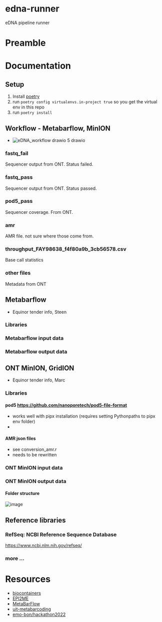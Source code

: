 # edna-runner
eDNA pipeline runner

# Preamble

# Documentation

## Setup

1. Install [poetry](https://python-poetry.org/docs/#installation)
2. run `poetry config virtualenvs.in-project true` so you get the virtual env in this repo
3. run `poetry install`

## Workflow - Metabarflow, MinION
- ![eDNA_workflow drawio 5 drawio](https://github.com/NIVANorge/edna-runner/assets/117283235/425cb02a-fa57-499a-a6eb-a5ca069faa9f)

### fastq_fail
Sequencer output from ONT. Status failed.

### fastq_pass
Sequencer output from ONT. Status passed.

### pod5_pass
Sequencer coverage. From ONT.

### amr
AMR file. not sure where those come from.


### throughput_FAY98638_f4f80a9b_3cb56578.csv
Base call statistics

### other files
Metadata from ONT 



## Metabarflow
- Equinor tender info, Steen

### Libraries

### Metabarflow input data

### Metabarflow output data


## ONT MinION, GridION
- Equinor tender info, Marc

### Libraries

#### pod5 https://github.com/nanoporetech/pod5-file-format 
- works well with pipx installation (requires setting Pythonpaths to pipx env folder)
- 

#### AMR json files
- see conversion_amr.r
- needs to be rewritten

### ONT MinION input data

### ONT MinION output data

#### Folder structure
![image](https://github.com/NIVANorge/edna-runner/assets/117283235/87b7b228-dcc9-4ac3-8bbf-c52c14b08f7c)





## Reference libraries

### RefSeq: NCBI Reference Sequence Database
https://www.ncbi.nlm.nih.gov/refseq/

### more ...


# Resources

- [biocontainers](https://training.nextflow.io/basic_training/containers/#biocontainers)
- [EPI2ME](https://labs.epi2me.io/wfindex/)
- [MetaBarFlow](https://github.com/evaegelyng/MetaBarFlow)
- [uit-metabarcoding](https://github.com/uit-metabarcoding)
- [emo-bon/hackathon2022](https://github.com/emo-bon/hackathon2022)



